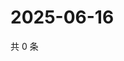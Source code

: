 # 2025-06-16

共 0 条

<!-- BEGIN ZHIHUQUESTIONS -->
<!-- 最后更新时间 Mon Jun 16 2025 08:58:35 GMT+0800 (China Standard Time) -->

<!-- END ZHIHUQUESTIONS -->
